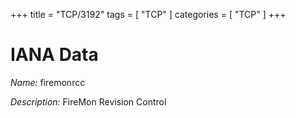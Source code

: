 +++
title = "TCP/3192"
tags = [ "TCP" ]
categories = [ "TCP" ]
+++

# IANA Data

_Name:_ firemonrcc

_Description:_ FireMon Revision Control

